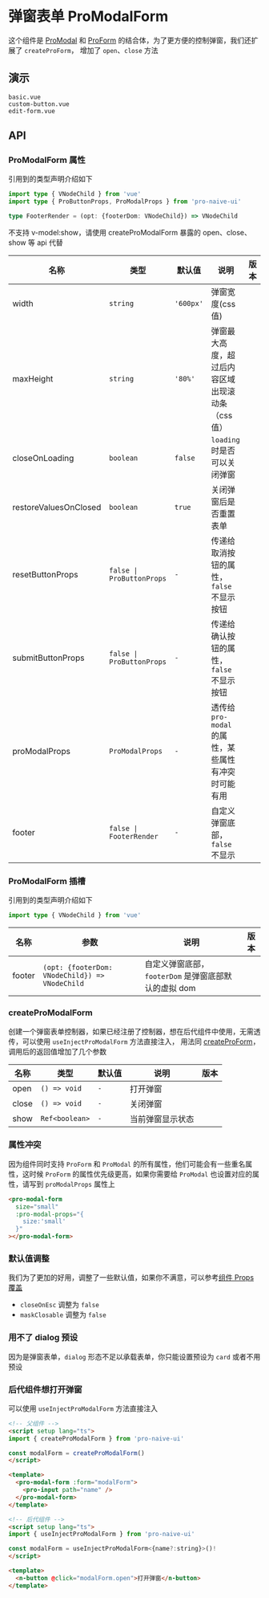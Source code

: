 # 弹窗表单 ProModalForm
<!--single-column-->

这个组件是 [ProModal](modal) 和 [ProForm](form) 的结合体，为了更方便的控制弹窗，我们还扩展了 `createProForm`，
增加了 `open`、`close` 方法

## 演示

```demo
basic.vue
custom-button.vue
edit-form.vue
```

## API
### ProModalForm 属性
<!--replace、pro-form、props、form#ProForm-属性-->
<!--replace、pro-modal、props、modal#ProModal-属性-->

引用到的类型声明介绍如下
```typescript
import type { VNodeChild } from 'vue'
import type { ProButtonProps, ProModalProps } from 'pro-naive-ui'

type FooterRender = (opt: {footerDom: VNodeChild}) => VNodeChild
```

<n-alert type="warning" title="注意" :bordered="false">
  不支持 v-model:show，请使用 createProModalForm 暴露的 open、close、show 等 api 代替
</n-alert>

| 名称                  | 类型                      | 默认值    | 说明                                                | 版本 |
| --------------------- | ------------------------- | --------- | --------------------------------------------------- | ---- |
| width                 | `string`                  | `'600px'` | 弹窗宽度(css 值)                                    |      |
| maxHeight             | `string`                  | `'80%'`   | 弹窗最大高度，超过后内容区域出现滚动条（css 值）    |      |
| closeOnLoading        | `boolean`                 | `false`   | `loading` 时是否可以关闭弹窗                        |      |
| restoreValuesOnClosed | `boolean`                 | `true`    | 关闭弹窗后是否重置表单                              |      |
| resetButtonProps      | `false \| ProButtonProps` | `-`       | 传递给取消按钮的属性，`false` 不显示按钮            |      |
| submitButtonProps     | `false \| ProButtonProps` | `-`       | 传递给确认按钮的属性，`false` 不显示按钮            |      |
| proModalProps         | `ProModalProps`           | `-`       | 透传给 `pro-modal` 的属性，某些属性有冲突时可能有用 |      |
| footer                | `false \| FooterRender`   | `-`       | 自定义弹窗底部，`false` 不显示                      |      |

### ProModalForm 插槽
<!--replace、pro-modal、slots、modal#ProModal-插槽-->

引用到的类型声明介绍如下
```typescript
import type { VNodeChild } from 'vue'
```

| 名称   | 参数                                           | 说明                                                 | 版本 |
| ------ | ---------------------------------------------- | ---------------------------------------------------- | ---- |
| footer | `(opt: {footerDom: VNodeChild}) => VNodeChild` | 自定义弹窗底部，`footerDom` 是弹窗底部默认的虚拟 dom |      |

### createProModalForm
<!--replace、pro-form、createProForm、form#createProForm-Returned-->

创建一个弹窗表单控制器，如果已经注册了控制器，想在后代组件中使用，无需透传，可以使用 `useInjectProModalForm` 方法直接注入，
用法同 [createProForm](form#createProForm)，调用后的返回值增加了几个参数

| 名称  | 类型           | 默认值 | 说明             | 版本 |
| ----- | -------------- | ------ | ---------------- | ---- |
| open  | `() => void`   | `-`    | 打开弹窗         |      |
| close | `() => void`   | `-`    | 关闭弹窗         |      |
| show  | `Ref<boolean>` | `-`    | 当前弹窗显示状态 |      |

### 属性冲突
因为组件同时支持 `ProForm` 和 `ProModal` 的所有属性，他们可能会有一些重名属性，这时候 `ProForm` 的属性优先级更高，如果你需要给 `ProModal`
也设置对应的属性，请写到 `proModalProps` 属性上
```html
<pro-modal-form
  size="small"
  :pro-modal-props="{
    size:'small'
  }"
></pro-modal-form>
```

### 默认值调整
我们为了更加的好用，调整了一些默认值，如果你不满意，可以参考[组件 Props 覆盖](config-provider#prop-overrides.vue)
- `closeOnEsc` 调整为 `false`
- `maskClosable` 调整为 `false`

### 用不了 dialog 预设
因为是弹窗表单，`dialog` 形态不足以承载表单，你只能设置预设为 `card` 或者不用预设

### 后代组件想打开弹窗
可以使用 `useInjectProModalForm` 方法直接注入
```html
<!-- 父组件 -->
<script setup lang="ts">
import { createProModalForm } from 'pro-naive-ui'

const modalForm = createProModalForm()
</script>

<template>
  <pro-modal-form :form="modalForm">
    <pro-input path="name" />
  </pro-modal-form>
</template>

<!-- 后代组件 -->
<script setup lang="ts">
import { useInjectProModalForm } from 'pro-naive-ui'

const modalForm = useInjectProModalForm<{name?:string}>()!
</script>

<template>
  <n-button @click="modalForm.open">打开弹窗</n-button>
</template>
```
